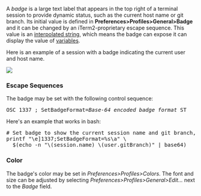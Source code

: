 <script>
function show(name) {
  document.getElementById("bash").style.display="none";
  document.getElementById("fish").style.display="none";
  document.getElementById("tcsh").style.display="none";
  document.getElementById("zsh").style.display="none";
  document.getElementById(name).style.display="";
}
</script>

A *badge* is a large text label that appears in the top right of a terminal session to provide dynamic status, such as the current host name or git branch. Its initial value is defined in <strong>Preferences&gt;Profiles&gt;General&gt;Badge</strong> and it can be changed by an iTerm2-proprietary escape sequence. This value is an <a href="documentation-scripting-fundamentals.html">interpolated string</a>, which means the badge can expose it can display the value of <a href="documentation-variables.html">variables</a>.

Here is an example of a session with a badge indicating the current user and host name.

<img src="images/Badge.png">

### Escape Sequences

The badge may be set with the following control sequence:

<pre>
OSC 1337 ; SetBadgeFormat=<i>Base-64 encoded badge format</i> ST
</pre>

Here's an example that works in bash:

<pre style="white-space: pre">
# Set badge to show the current session name and git branch, if any is set.
printf "\e]1337;SetBadgeFormat=%s\a" \
  $(echo -n "\(session.name) \(user.gitBranch)" | base64)
</pre>

### Color

The badge's color may be set in *Preferences&gt;Profiles&gt;Colors*. The font and size can be adjusted by selecting *Preferences&gt;Profiles&gt;General&gt;Edit…* next to the *Badge* field.

